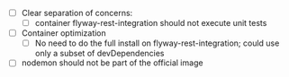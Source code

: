 - [ ] Clear separation of concerns:
  - [ ] container flyway-rest-integration should not execute unit tests
- [ ] Container optimization
  - [ ] No need to do the full install on flyway-rest-integration; could use only a subset of devDependencies
- [ ] nodemon should not be part of the official image